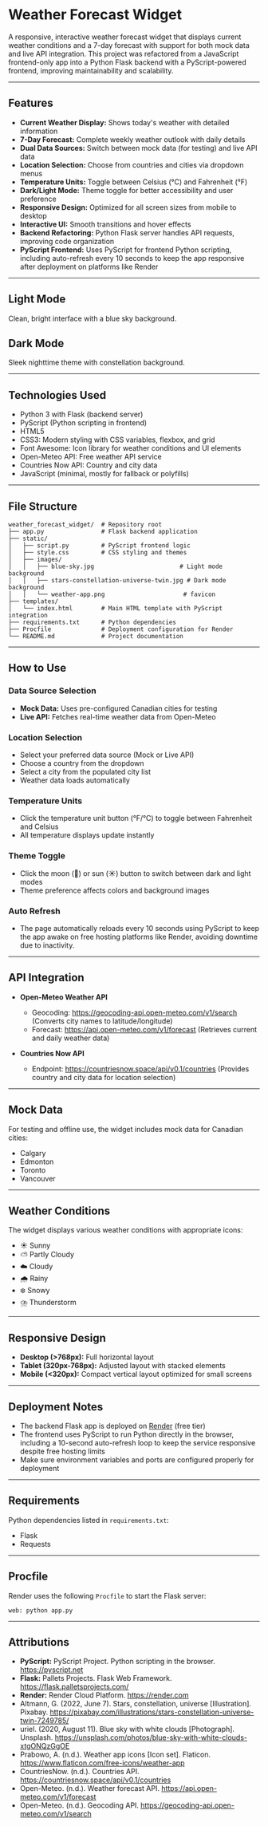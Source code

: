 # Weather Forecast Widget

A responsive, interactive weather forecast widget that displays current weather conditions and a 7-day forecast with support for both mock data and live API integration. This project was refactored from a JavaScript frontend-only app into a Python Flask backend with a PyScript-powered frontend, improving maintainability and scalability.

---

## Features

- **Current Weather Display:** Shows today's weather with detailed information  
- **7-Day Forecast:** Complete weekly weather outlook with daily details  
- **Dual Data Sources:** Switch between mock data (for testing) and live API data  
- **Location Selection:** Choose from countries and cities via dropdown menus  
- **Temperature Units:** Toggle between Celsius (°C) and Fahrenheit (°F)  
- **Dark/Light Mode:** Theme toggle for better accessibility and user preference  
- **Responsive Design:** Optimized for all screen sizes from mobile to desktop  
- **Interactive UI:** Smooth transitions and hover effects  
- **Backend Refactoring:** Python Flask server handles API requests, improving code organization  
- **PyScript Frontend:** Uses PyScript for frontend Python scripting, including auto-refresh every 10 seconds to keep the app responsive after deployment on platforms like Render  

---

## Light Mode

Clean, bright interface with a blue sky background.

## Dark Mode

Sleek nighttime theme with constellation background.

---

## Technologies Used

- Python 3 with Flask (backend server)  
- PyScript (Python scripting in frontend)  
- HTML5  
- CSS3: Modern styling with CSS variables, flexbox, and grid  
- Font Awesome: Icon library for weather conditions and UI elements  
- Open-Meteo API: Free weather API service  
- Countries Now API: Country and city data  
- JavaScript (minimal, mostly for fallback or polyfills)  

---

## File Structure

```
weather_forecast_widget/  # Repository root
├── app.py                # Flask backend application
├── static/
│   ├── script.py         # PyScript frontend logic
│   ├── style.css         # CSS styling and themes
│   ├── images/
│   │   ├── blue-sky.jpg                        # Light mode background
│   │   ├── stars-constellation-universe-twin.jpg # Dark mode background
│   │   └── weather-app.png                      # favicon  
├── templates/
│   └── index.html        # Main HTML template with PyScript integration
├── requirements.txt      # Python dependencies
├── Procfile              # Deployment configuration for Render
└── README.md             # Project documentation
```

---

## How to Use

### Data Source Selection

- **Mock Data:** Uses pre-configured Canadian cities for testing  
- **Live API:** Fetches real-time weather data from Open-Meteo

### Location Selection

- Select your preferred data source (Mock or Live API)  
- Choose a country from the dropdown  
- Select a city from the populated city list  
- Weather data loads automatically  

### Temperature Units

- Click the temperature unit button (°F/°C) to toggle between Fahrenheit and Celsius  
- All temperature displays update instantly  

### Theme Toggle

- Click the moon (🌙) or sun (☀️) button to switch between dark and light modes  
- Theme preference affects colors and background images  

### Auto Refresh

- The page automatically reloads every 10 seconds using PyScript to keep the app awake on free hosting platforms like Render, avoiding downtime due to inactivity.

---

## API Integration

- **Open-Meteo Weather API**  
  - Geocoding: https://geocoding-api.open-meteo.com/v1/search (Converts city names to latitude/longitude)  
  - Forecast: https://api.open-meteo.com/v1/forecast (Retrieves current and daily weather data)  

- **Countries Now API**  
  - Endpoint: https://countriesnow.space/api/v0.1/countries (Provides country and city data for location selection)  

---

## Mock Data

For testing and offline use, the widget includes mock data for Canadian cities:

- Calgary  
- Edmonton  
- Toronto  
- Vancouver  

---

## Weather Conditions

The widget displays various weather conditions with appropriate icons:

- ☀️ Sunny  
- ⛅ Partly Cloudy  
- ☁️ Cloudy  
- 🌧️ Rainy  
- ❄️ Snowy  
- ⛈️ Thunderstorm  

---

## Responsive Design

- **Desktop (>768px):** Full horizontal layout  
- **Tablet (320px-768px):** Adjusted layout with stacked elements  
- **Mobile (<320px):** Compact vertical layout optimized for small screens  

---

## Deployment Notes

- The backend Flask app is deployed on [Render](https://render.com) (free tier)  
- The frontend uses PyScript to run Python directly in the browser, including a 10-second auto-refresh loop to keep the service responsive despite free hosting limits  
- Make sure environment variables and ports are configured properly for deployment  

---

## Requirements

Python dependencies listed in `requirements.txt`:

- Flask  
- Requests  

---

## Procfile

Render uses the following `Procfile` to start the Flask server:

```
web: python app.py
```

---

## Attributions

- **PyScript:** PyScript Project. Python scripting in the browser. https://pyscript.net  
- **Flask:** Pallets Projects. Flask Web Framework. https://flask.palletsprojects.com/  
- **Render:** Render Cloud Platform. https://render.com  
- Altmann, G. (2022, June 7). Stars, constellation, universe [Illustration]. Pixabay. https://pixabay.com/illustrations/stars-constellation-universe-twin-7249785/  
- uriel. (2020, August 11). Blue sky with white clouds [Photograph]. Unsplash. https://unsplash.com/photos/blue-sky-with-white-clouds-xtgONQzGgOE  
- Prabowo, A. (n.d.). Weather app icons [Icon set]. Flaticon. https://www.flaticon.com/free-icons/weather-app  
- CountriesNow. (n.d.). Countries API. https://countriesnow.space/api/v0.1/countries  
- Open-Meteo. (n.d.). Weather forecast API. https://api.open-meteo.com/v1/forecast  
- Open-Meteo. (n.d.). Geocoding API. https://geocoding-api.open-meteo.com/v1/search  
